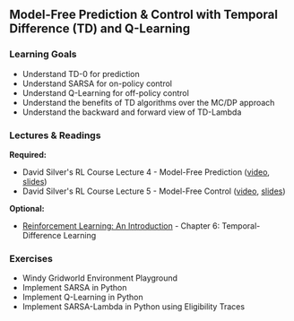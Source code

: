 ## Model-Free Prediction & Control with Temporal Difference (TD) and Q-Learning


### Learning Goals

- Understand TD-0 for prediction
- Understand SARSA for on-policy control
- Understand Q-Learning for off-policy control
- Understand the benefits of TD algorithms over the MC/DP approach
- Understand the backward and forward view of TD-Lambda


### Lectures & Readings

**Required:**

- David Silver's RL Course Lecture 4 - Model-Free Prediction ([video](https://www.youtube.com/watch?v=PnHCvfgC_ZA), [slides](http://www0.cs.ucl.ac.uk/staff/d.silver/web/Teaching_files/MC-TD.pdf))
- David Silver's RL Course Lecture 5 - Model-Free Control ([video](https://www.youtube.com/watch?v=0g4j2k_Ggc4), [slides](http://www0.cs.ucl.ac.uk/staff/d.silver/web/Teaching_files/control.pdf))

**Optional:**

- [Reinforcement Learning: An Introduction](https://www.dropbox.com/s/b3psxv2r0ccmf80/book2015oct.pdf) - Chapter 6: Temporal-Difference Learning


### Exercises

- Windy Gridworld Environment Playground
- Implement SARSA in Python
- Implement Q-Learning in Python
- Implement SARSA-Lambda in Python using Eligibility Traces